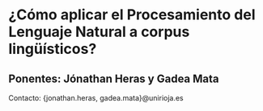 # ¿Cómo aplicar el Procesamiento del Lenguaje Natural a corpus lingüísticos?
## Ponentes: Jónathan Heras y Gadea Mata
Contacto: {jonathan.heras, gadea.mata}@unirioja.es
